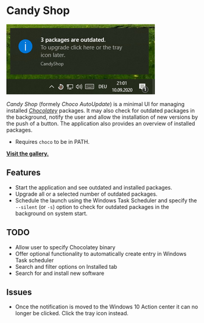 # Candy Shop
![CandyShop Example](/docs/example.jpg)

_Candy Shop_ (formely _Choco AutoUpdate_) is a minimal UI for managing installed _[Chocolatey](https://chocolatey.org/)_ packages. It may also check for outdated packages in the background, notify the user and allow the installation of new versions by the push of a button. The application also provides an overview of installed packages.

* Requires `choco` to be in PATH.

__[Visit the gallery.](/docs/gallery.md)__

## Features
* Start the application and see outdated and installed packages.
* Upgrade all or a selected number of outdated packages.
* Schedule the launch using the Windows Task Scheduler and specify the `--silent` (or `-s`) option to check for outdated packages in the background on system start.

## TODO
* Allow user to specify Chocolatey binary
* Offer optional functionality to automatically create entry in Windows Task scheduler
* Search and filter options on Installed tab
* Search for and install new software

## Issues
* Once the notification is moved to the Windows 10 Action center it can no longer be clicked. Click the tray icon instead.
